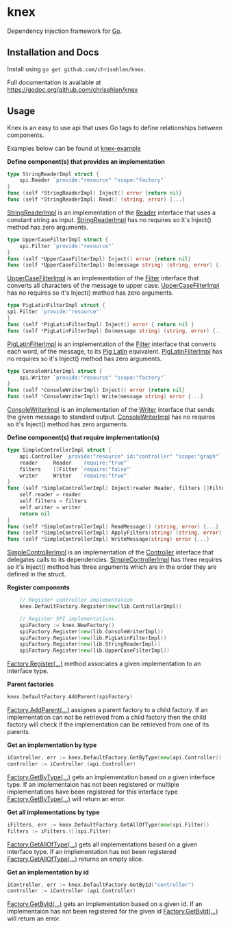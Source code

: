 # knex
Dependency injection framework for [Go](http://golang.org/).

## Installation and Docs

Install using `go get github.com/chrisehlen/knex`.

Full documentation is available at
https://godoc.org/github.com/chrisehlen/knex

## Usage

Knex is an easy to use api that uses Go tags to define relationships between components.

Examples below can be found at [knex-example](https://github.com/chrisehlen/knex-example/)

**Define component(s) that provides an implementation**

```go
type StringReaderImpl struct {
	spi.Reader `provide:"resource" "scope:"factory"`
}
func (self *StringReaderImpl) Inject() error {return nil}
func (self *StringReaderImpl) Read() (string, error) {...}
```

[StringReaderImpl](https://github.com/chrisehlen/knex-example/blob/master/lib/StringReaderImpl.go) is an implementation of the [Reader](https://github.com/chrisehlen/knex-example/blob/master/spi/Reader.go) interface that uses a constant string as input. [StringReaderImpl](https://github.com/chrisehlen/knex-example/blob/master/lib/StringReaderImpl.go) has no requires so it's Inject() method has zero arguments.

```go
type UpperCaseFilterImpl struct {
	spi.Filter `provide:"resource"`
}
func (self *UpperCaseFilterImpl) Inject() error {return nil}
func (self *UpperCaseFilterImpl) Do(message string) (string, error) {...}
```

[UpperCaseFilterImpl](https://github.com/chrisehlen/knex-example/blob/master/lib/UpperCaseFilterImpl.go) is an implementation of the [Filter](https://github.com/chrisehlen/knex-example/blob/master/spi/Filter.go) interface that converts all characters of the message to upper case. [UpperCaseFilterImpl](https://github.com/chrisehlen/knex-example/blob/master/lib/UpperCaseFilterImpl.go) has no requires so it's Inject() method has zero arguments.

```go
type PigLatinFilterImpl struct {
spi.Filter `provide:"resource"`
}
func (self *PigLatinFilterImpl) Inject() error { return nil }
func (self *PigLatinFilterImpl) Do(message string) (string, error) {...}
```

[PigLatinFilterImpl](https://github.com/chrisehlen/knex-example/blob/master/lib/PigLatinFilterImpl.go) is an implementation of the [Filter](https://github.com/chrisehlen/knex-example/blob/master/spi/Filter.go) interface that converts each word, of the message, to its [Pig Latin](https://en.wikipedia.org/wiki/Pig_Latin) equivalent. [PigLatinFilterImpl](https://github.com/chrisehlen/knex-example/blob/master/lib/PigLatinFilterImpl.go) has no requires so it's Inject() method has zero arguments.

```go
type ConsoleWriterImpl struct {
	spi.Writer `provide:"resource" "scope:"factory"`
}
func (self *ConsoleWriterImpl) Inject() error {return nil}
func (self *ConsoleWriterImpl) Write(message string) error {...}
```

[ConsoleWriterImpl](https://github.com/chrisehlen/knex-example/blob/master/lib/ConsoleWriterImpl.go) is an implementation of the [Writer](https://github.com/chrisehlen/knex-example/blob/master/spi/Writer.go) interface that sends the given message to standard output. [ConsoleWriterImpl](https://github.com/chrisehlen/knex-example/blob/master/lib/ConsoleWriterImpl.go) has no requires so it's Inject() method has zero arguments.

**Define component(s) that require implementation(s)**

```go
type SimpleControllerImpl struct {
	api.Controller `provide:"resource" id:"controller" "scope:"graph"`
	reader     Reader   `require:"true"`
	filters    []Filter `require:"false"`
	writer     Writer   `require:"true"`
}
func (self *SimpleControllerImpl) Inject(reader Reader, filters []Filter, writer Writer) error {
	self.reader = reader
	self.filters = filters
	self.writer = writer
	return nil
}
func (self *SimpleControllerImpl) ReadMessage() (string, error) {...}
func (self *SimpleControllerImpl) ApplyFilters(string) (string, error) {...}
func (self *SimpleControllerImpl) WriteMessage(string) error {...}
```

[SimpleControllerImpl](https://github.com/chrisehlen/knex-example/blob/master/lib/SimpleControllerImpl.go) is an implementation of the [Controller](https://github.com/chrisehlen/knex-example/blob/master/api/Controller.go) interface that delegates calls to its dependencies. [SimpleControllerImpl](https://github.com/chrisehlen/knex-example/blob/master/lib/SimpleControllerImpl.go) has three requires so it's Inject() method has three arguments which are in the order they are defined in the struct.

**Register components**

```go
	// Register controller implementation
	knex.DefaultFactory.Register(new(lib.ControllerImpl))

	// Register SPI implementations
	spiFactory := knex.NewFactory()
	spiFactory.Register(new(lib.ConsoleWriterImpl))
	spiFactory.Register(new(lib.PigLatinFilterImpl))
	spiFactory.Register(new(lib.StringReaderImpl))
	spiFactory.Register(new(lib.UpperCaseFilterImpl))
```

[Factory.Register(...)](https://godoc.org/github.com/chrisehlen/knex#Factory.Register) method associates a given implementation to an interface type.

**Parent factories**

```go
knex.DefaultFactory.AddParent(spiFactory)
```

[Factory.AddParent(...)](https://godoc.org/github.com/chrisehlen/knex#Factory.AddParent) assignes a parent factory to a child factory.  If an implementation can not be retrieved from a child factory then the child factory will check if the implementation can be retrieved from one of its parents.

**Get an implementation by type**

```go
iController, err := knex.DefaultFactory.GetByType(new(api.Controller))
controller := iController.(api.Controller)
```

[Factory.GetByType(...)](https://godoc.org/github.com/chrisehlen/knex#Factory.GetByType) gets an implementation based on a given interface type.  If an implementaion has not been registered or multiple implementations have been registered for this interface type [Factory.GetByType(...)](https://godoc.org/github.com/chrisehlen/knex#Factory.GetByType) will return an error.

**Get all implementations by type**

```go
iFilters, err := knex.DefaultFactory.GetAllOfType(new(spi.Filter))
filters := iFilters.([]spi.Filter)
```

[Factory.GetAllOfType(...)](https://godoc.org/github.com/chrisehlen/knex#Factory.GetAllOfType) gets all implementations based on a given interface type.  If an implementation has not been registered [Factory.GetAllOfType(...)](https://godoc.org/github.com/chrisehlen/knex#Factory.GetAllOfType) returns an empty slice.

**Get an implementation by id**

```go
iController, err := knex.DefaultFactory.GetById("controller")
controller := iController.(api.Controller)
```

[Factory.GetById(...)](https://godoc.org/github.com/chrisehlen/knex#Factory.GetById) gets an implementation based on a given id.  If an implementaion has not been registered for the given id [Factory.GetById(...)](https://godoc.org/github.com/chrisehlen/knex#Factory.GetById) will return an error.
